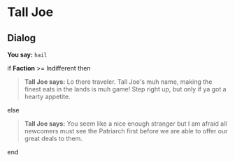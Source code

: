 # Tall Joe
## Dialog

**You say:** `hail`



if **Faction** >= Indifferent then



>**Tall Joe says:** Lo there traveler. Tall Joe's muh name, making the finest eats in the lands is muh game! Step right up, but only if ya got a hearty appetite.


else



>**Tall Joe says:** You seem like a nice enough stranger but I am afraid all newcomers must see the Patriarch first before we are able to offer our great deals to them.

end
